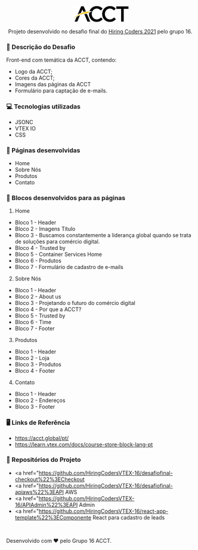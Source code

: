 <div align="center">
  <img src="https://github.com/HiringCodersVTEX-16/desafiofinal-frontend/blob/main/assets/img/logo-acct.svg" width="30%">
	</br><p>Projeto desenvolvido no desafio final do <a href="https://www.hiringcoders.com.br/" target="_blank">Hiring Coders 2021</a> pelo grupo 16.</br>
	<p> <strong> </strong></p>
    	
</div>

### 🧾 Descrição do Desafio

Front-end com temática da ACCT, contendo:
- Logo da ACCT;
- Cores da ACCT;
- Imagens das páginas da ACCT
- Formulário para captação de e-mails.

### :computer: Tecnologias utilizadas

- JSONC
- VTEX IO
- CSS

### 📌 Páginas desenvolvidas
- Home
- Sobre Nós
- Produtos
- Contato

### 📝 Blocos desenvolvidos para as páginas
1. Home
- Bloco 1 - Header
- Bloco 2 - Imagens Título
- Bloco 3 - Buscamos constantemente a liderança global quando se trata de soluções para comércio digital.
- Bloco 4 - Trusted by
- Bloco 5 - Container Services Home
- Bloco 6 - Produtos
- Bloco 7 - Formulário de cadastro de e-mails

2. Sobre Nós
- Bloco 1 - Header
- Bloco 2 - About us
- Bloco 3 - Projetando o futuro do comércio digital
- Bloco 4 - Por que a ACCT?
- Bloco 5 - Trusted by
- Bloco 6 - Time
- Bloco 7 - Footer

3. Produtos
- Bloco 1 - Header
- Bloco 2 - Loja
- Bloco 3 - Produtos
- Bloco 4 - Footer

4. Contato
- Bloco 1 - Header
- Bloco 2 - Endereços
- Bloco 3 - Footer

### 🖥️ Links de Referência
- https://acct.global/pt/
- https://learn.vtex.com/docs/course-store-block-lang-pt

### :open_file_folder: Repositórios do Projeto
- <a href="https://github.com/HiringCodersVTEX-16/desafiofinal-checkout%22%3ECheckout</a>
- <a href="https://github.com/HiringCodersVTEX-16/desafiofinal-apiaws%22%3EAPI AWS</a>
- <a href="https://github.com/HiringCodersVTEX-16/APIAdmin%22%3EAPI Admin</a>
- <a href="https://github.com/HiringCodersVTEX-16/react-app-template%22%3EComponente React para cadastro de leads</a>

<br>

Desenvolvido com ❤︎ pelo Grupo 16 ACCT.
